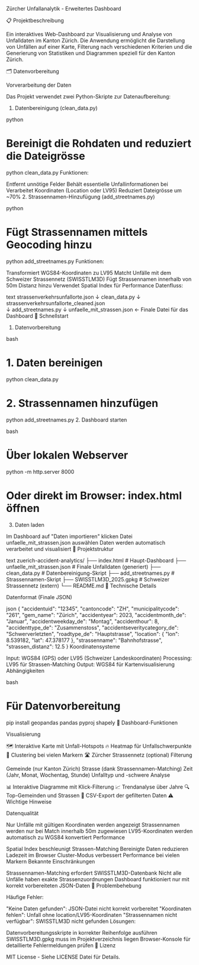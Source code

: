 Zürcher Unfallanalytik - Erweitertes Dashboard

📋 Projektbeschreibung

Ein interaktives Web-Dashboard zur Visualisierung und Analyse von Unfalldaten im Kanton Zürich. Die Anwendung ermöglicht die Darstellung von Unfällen auf einer Karte, Filterung nach verschiedenen Kriterien und die Generierung von Statistiken und Diagrammen speziell für den Kanton Zürich.

🗂️ Datenvorbereitung

Vorverarbeitung der Daten

Das Projekt verwendet zwei Python-Skripte zur Datenaufbereitung:

1. Datenbereinigung (clean_data.py)

python
# Bereinigt die Rohdaten und reduziert die Dateigrösse
python clean_data.py
Funktionen:

Entfernt unnötige Felder
Behält essentielle Unfallinformationen bei
Verarbeitet Koordinaten (Location oder LV95)
Reduziert Dateigrösse um ~70%
2. Strassennamen-Hinzufügung (add_streetnames.py)

python
# Fügt Strassennamen mittels Geocoding hinzu
python add_streetnames.py
Funktionen:

Transformiert WGS84-Koordinaten zu LV95
Matcht Unfälle mit dem Schweizer Strassennetz (SWISSTLM3D)
Fügt Strassennamen innerhalb von 50m Distanz hinzu
Verwendet Spatial Index für Performance
Datenfluss:

text
strassenverkehrsunfallorte.json
         ↓
clean_data.py
         ↓
strassenverkehrsunfallorte_cleaned.json  
         ↓
add_streetnames.py
         ↓
unfaelle_mit_strassen.json  ← Finale Datei für das Dashboard
🚀 Schnellstart

1. Datenvorbereitung

bash
# 1. Daten bereinigen
python clean_data.py

# 2. Strassennamen hinzufügen  
python add_streetnames.py
2. Dashboard starten

bash
# Über lokalen Webserver
python -m http.server 8000
# Oder direkt im Browser: index.html öffnen
3. Daten laden

Im Dashboard auf "Daten importieren" klicken
Datei unfaelle_mit_strassen.json auswählen
Daten werden automatisch verarbeitet und visualisiert
📁 Projektstruktur

text
zuerich-accident-analytics/
├── index.html                          # Haupt-Dashboard
├── unfaelle_mit_strassen.json          # Finale Unfalldaten (generiert)
├── clean_data.py                       # Datenbereinigung-Skript
├── add_streetnames.py                  # Strassennamen-Skript
├── SWISSTLM3D_2025.gpkg               # Schweizer Strassennetz (extern)
└── README.md
🔧 Technische Details

Datenformat (Finale JSON)

json
{
  "accidentuid": "12345",
  "cantoncode": "ZH",
  "municipalitycode": "261",
  "gem_name": "Zürich", 
  "accidentyear": 2023,
  "accidentmonth_de": "Januar",
  "accidentweekday_de": "Montag", 
  "accidenthour": 8,
  "accidenttype_de": "Zusammenstoss",
  "accidentseveritycategory_de": "Schwerverletzten",
  "roadtype_de": "Hauptstrasse",
  "location": {
    "lon": 8.539182,
    "lat": 47.378177
  },
  "strassenname": "Bahnhofstrasse",
  "strassen_distanz": 12.5
}
Koordinatensysteme

Input: WGS84 (GPS) oder LV95 (Schweizer Landeskoordinaten)
Processing: LV95 für Strassen-Matching
Output: WGS84 für Kartenvisualisierung
Abhängigkeiten

bash
# Für Datenvorbereitung
pip install geopandas pandas pyproj shapely
🎯 Dashboard-Funktionen

Visualisierung

🗺️ Interaktive Karte mit Unfall-Hotspots
🔥 Heatmap für Unfallschwerpunkte
📍 Clustering bei vielen Markern
🛣️ Zürcher Strassennetz (optional)
Filterung

Gemeinde (nur Kanton Zürich)
Strasse (dank Strassennamen-Matching)
Zeit (Jahr, Monat, Wochentag, Stunde)
Unfalltyp und -schwere
Analyse

📊 Interaktive Diagramme mit Klick-Filterung
📈 Trendanalyse über Jahre
🔍 Top-Gemeinden und Strassen
💾 CSV-Export der gefilterten Daten
⚠️ Wichtige Hinweise

Datenqualität

Nur Unfälle mit gültigen Koordinaten werden angezeigt
Strassennamen werden nur bei Match innerhalb 50m zugewiesen
LV95-Koordinaten werden automatisch zu WGS84 konvertiert
Performance

Spatial Index beschleunigt Strassen-Matching
Bereinigte Daten reduzieren Ladezeit im Browser
Cluster-Modus verbessert Performance bei vielen Markern
Bekannte Einschränkungen

Strassennamen-Matching erfordert SWISSTLM3D-Datenbank
Nicht alle Unfälle haben exakte Strassenzuordnungen
Dashboard funktioniert nur mit korrekt vorbereiteten JSON-Daten
🐛 Problembehebung

Häufige Fehler:

"Keine Daten gefunden": JSON-Datei nicht korrekt vorbereitet
"Koordinaten fehlen": Unfall ohne location/LV95-Koordinaten
"Strassennamen nicht verfügbar": SWISSTLM3D nicht gefunden
Lösungen:

Datenvorbereitungsskripte in korrekter Reihenfolge ausführen
SWISSTLM3D.gpkg muss im Projektverzeichnis liegen
Browser-Konsole für detaillierte Fehlermeldungen prüfen
📄 Lizenz

MIT License - Siehe LICENSE Datei für Details.


